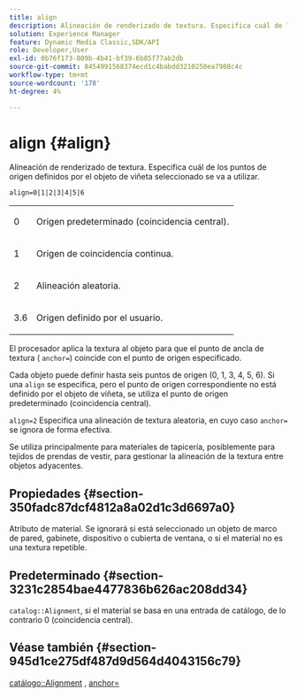 ```yaml
---
title: align
description: Alineación de renderizado de textura. Especifica cuál de los puntos de origen definidos por el objeto de viñeta seleccionado se va a utilizar.
solution: Experience Manager
feature: Dynamic Media Classic,SDK/API
role: Developer,User
exl-id: 0b76f173-809b-4b41-bf39-6b85f77ab2db
source-git-commit: 8454991568374ecd1c4babdd3210250ea7988c4c
workflow-type: tm+mt
source-wordcount: '178'
ht-degree: 4%

---
```


# align {#align}

Alineación de renderizado de textura. Especifica cuál de los puntos de origen definidos por el objeto de viñeta seleccionado se va a utilizar.

`align=0|1|2|3|4|5|6`

<table id="simpletable_D15233999E35488EB2F933BD72798E2F"> 
 <tr class="strow"> 
  <td class="stentry"> <p>0 </p></td> 
  <td class="stentry"> <p>Origen predeterminado (coincidencia central). </p></td> 
 </tr> 
 <tr class="strow"> 
  <td class="stentry"> <p>1 </p></td> 
  <td class="stentry"> <p>Origen de coincidencia continua. </p></td> 
 </tr> 
 <tr class="strow"> 
  <td class="stentry"> <p>2 </p></td> 
  <td class="stentry"> <p>Alineación aleatoria. </p></td> 
 </tr> 
 <tr class="strow"> 
  <td class="stentry"> <p>3.6 </p></td> 
  <td class="stentry"> <p>Origen definido por el usuario. </p></td> 
 </tr> 
</table>

El procesador aplica la textura al objeto para que el punto de ancla de textura ( `anchor=`) coincide con el punto de origen especificado.

Cada objeto puede definir hasta seis puntos de origen (0, 1, 3, 4, 5, 6). Si una `align` se especifica, pero el punto de origen correspondiente no está definido por el objeto de viñeta, se utiliza el punto de origen predeterminado (coincidencia central).

`align=2` Especifica una alineación de textura aleatoria, en cuyo caso `anchor=` se ignora de forma efectiva.

Se utiliza principalmente para materiales de tapicería, posiblemente para tejidos de prendas de vestir, para gestionar la alineación de la textura entre objetos adyacentes.

## Propiedades {#section-350fadc87dcf4812a8a02d1c3d6697a0}

Atributo de material. Se ignorará si está seleccionado un objeto de marco de pared, gabinete, dispositivo o cubierta de ventana, o si el material no es una textura repetible.

## Predeterminado {#section-3231c2854bae4477836b626ac208dd34}

`catalog::Alignment`, si el material se basa en una entrada de catálogo, de lo contrario 0 (coincidencia central).

## Véase también {#section-945d1ce275df487d9d564d4043156c79}

[catálogo::Alignment](../../../../../ir-api/material-cat/image-rendering-api-ref/c-ir-material-catalog/c-ir-material-data-reference/r-ir-alignment.md#reference-e52152e8dc244d0aa13b40c615d0f399) , [anchor=](../../../../../ir-api/http-protocol/image-rendering-api-ref/c-ir-http-protocol-ref/c-ir-http-protocol-command-reference/r-ir-http-anchor.md#reference-d53923d785c9442997dc7f2199524c26)
